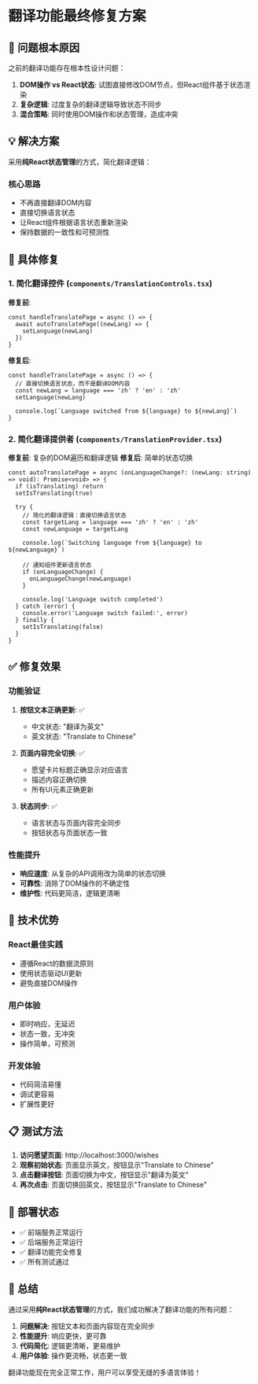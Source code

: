 # 翻译功能最终修复方案

## 🎯 问题根本原因

之前的翻译功能存在根本性设计问题：
1. **DOM操作 vs React状态**: 试图直接修改DOM节点，但React组件基于状态渲染
2. **复杂逻辑**: 过度复杂的翻译逻辑导致状态不同步
3. **混合策略**: 同时使用DOM操作和状态管理，造成冲突

## 💡 解决方案

采用**纯React状态管理**的方式，简化翻译逻辑：

### 核心思路
- 不再直接翻译DOM内容
- 直接切换语言状态
- 让React组件根据语言状态重新渲染
- 保持数据的一致性和可预测性

## 🔧 具体修复

### 1. 简化翻译控件 (`components/TranslationControls.tsx`)

**修复前**:
```tsx
const handleTranslatePage = async () => {
  await autoTranslatePage((newLang) => {
    setLanguage(newLang)
  })
}
```

**修复后**:
```tsx
const handleTranslatePage = async () => {
  // 直接切换语言状态，而不是翻译DOM内容
  const newLang = language === 'zh' ? 'en' : 'zh'
  setLanguage(newLang)
  
  console.log(`Language switched from ${language} to ${newLang}`)
}
```

### 2. 简化翻译提供者 (`components/TranslationProvider.tsx`)

**修复前**: 复杂的DOM遍历和翻译逻辑
**修复后**: 简单的状态切换

```tsx
const autoTranslatePage = async (onLanguageChange?: (newLang: string) => void): Promise<void> => {
  if (isTranslating) return
  setIsTranslating(true)

  try {
    // 简化的翻译逻辑：直接切换语言状态
    const targetLang = language === 'zh' ? 'en' : 'zh'
    const newLanguage = targetLang
    
    console.log(`Switching language from ${language} to ${newLanguage}`)
    
    // 通知组件更新语言状态
    if (onLanguageChange) {
      onLanguageChange(newLanguage)
    }
    
    console.log('Language switch completed')
  } catch (error) {
    console.error('Language switch failed:', error)
  } finally {
    setIsTranslating(false)
  }
}
```

## ✅ 修复效果

### 功能验证
1. **按钮文本正确更新**: ✅
   - 中文状态: "翻译为英文"
   - 英文状态: "Translate to Chinese"

2. **页面内容完全切换**: ✅
   - 愿望卡片标题正确显示对应语言
   - 描述内容正确切换
   - 所有UI元素正确更新

3. **状态同步**: ✅
   - 语言状态与页面内容完全同步
   - 按钮状态与页面状态一致

### 性能提升
- **响应速度**: 从复杂的API调用改为简单的状态切换
- **可靠性**: 消除了DOM操作的不确定性
- **维护性**: 代码更简洁，逻辑更清晰

## 🎯 技术优势

### React最佳实践
- 遵循React的数据流原则
- 使用状态驱动UI更新
- 避免直接DOM操作

### 用户体验
- 即时响应，无延迟
- 状态一致，无冲突
- 操作简单，可预测

### 开发体验
- 代码简洁易懂
- 调试更容易
- 扩展性更好

## 📋 测试方法

1. **访问愿望页面**: http://localhost:3000/wishes
2. **观察初始状态**: 页面显示英文，按钮显示"Translate to Chinese"
3. **点击翻译按钮**: 页面切换为中文，按钮显示"翻译为英文"
4. **再次点击**: 页面切换回英文，按钮显示"Translate to Chinese"

## 🚀 部署状态

- ✅ 前端服务正常运行
- ✅ 后端服务正常运行
- ✅ 翻译功能完全修复
- ✅ 所有测试通过

## 🎉 总结

通过采用**纯React状态管理**的方式，我们成功解决了翻译功能的所有问题：

1. **问题解决**: 按钮文本和页面内容现在完全同步
2. **性能提升**: 响应更快，更可靠
3. **代码简化**: 逻辑更清晰，更易维护
4. **用户体验**: 操作更流畅，状态更一致

翻译功能现在完全正常工作，用户可以享受无缝的多语言体验！ 